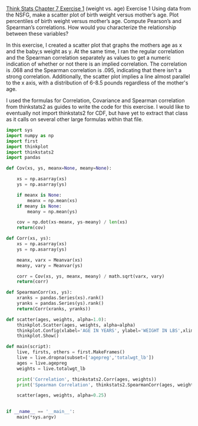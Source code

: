 [Think Stats Chapter 7 Exercise 1](http://greenteapress.com/thinkstats2/html/thinkstats2008.html#toc70) (weight vs. age)
Exercise 1   Using data from the NSFG, make a scatter plot of birth weight versus mother’s age. Plot percentiles of birth weight versus mother’s age. Compute Pearson’s and Spearman’s correlations. How would you characterize the relationship between these variables?

In this exercise, I created a scatter plot that graphs the mothers age as x and the baby;s weight as y. At the same time, I ran the regular correlation and the Spearman correlation separately as values to get a numeric indication of whether or not there is an implied correlation. The correlation is .068 and the Spearman correlation is .095, indicating that there isn't a strong correlation. Additionally, the scatter plot implies a line almost parallel to the x axis, with a distribution of 6-8.5 pounds regardless of the mother's age.  

I used the formulas for Correlation, Covariance and Spearman correlation from thinkstats2 as guides to write the code for this exercise. I would like to eventually not import thinkstats2 for CDF, but have yet to extract that class as it calls on several other large formulas within that file. 



```python
import sys
import numpy as np
import first
import thinkplot
import thinkstats2
import pandas

def Cov(xs, ys, meanx=None, meany=None):

	xs = np.asarray(xs)
	ys = np.asarray(ys)

	if meanx is None:
		meanx = np.mean(xs)
	if meany is None:
		meany = np.mean(ys)

	cov = np.dot(xs-meanx, ys-meany) / len(xs)
	return(cov)

def Corr(xs, ys):
	xs = np.asarray(xs)
	ys = np.asarray(ys)

	meanx, varx = Meanvar(xs)
	meany, vary = Meanvar(ys)

	corr = Cov(xs, ys, meanx, meany) / math.sqrt(varx, vary)
	return(corr)

def SpearmanCorr(xs, ys):
	xranks = pandas.Series(xs).rank()
	yranks = pandas.Series(ys).rank()
	return(Corr(xranks, yranks))

def scatter(ages, weights, alpha=1.0):
	thinkplot.Scatter(ages, weights, alpha=alpha)
	thinkplot.Config(xlabel='AGE IN YEARS', ylabel='WEIGHT IN LBS',xlim=[10,45],ylim=[0,15],legend=False)
	thinkplot.Show()

def main(script):
	live, firsts, others = first.MakeFrames()
	live = live.dropna(subset=['agepreg','totalwgt_lb'])
	ages = live.agepreg
	weights = live.totalwgt_lb

	print('Correlation', thinkstats2.Corr(ages, weights))
	print('Spearman Correlation', thinkstats2.SpearmanCorr(ages, weights))

	scatter(ages, weights, alpha=0.25)
	

if __name__ == '__main__':
	main(*sys.argv)	
